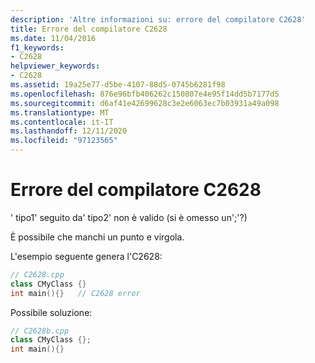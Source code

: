 ```yaml
---
description: 'Altre informazioni su: errore del compilatore C2628'
title: Errore del compilatore C2628
ms.date: 11/04/2016
f1_keywords:
- C2628
helpviewer_keywords:
- C2628
ms.assetid: 19a25e77-d5be-4107-88d5-0745b6281f98
ms.openlocfilehash: 876e96bfb406262c150807e4e95f14dd5b7177d5
ms.sourcegitcommit: d6af41e42699628c3e2e6063ec7b03931a49a098
ms.translationtype: MT
ms.contentlocale: it-IT
ms.lasthandoff: 12/11/2020
ms.locfileid: "97123565"
---
```

# <a name="compiler-error-c2628"></a>Errore del compilatore C2628

' tipo1' seguito da' tipo2' non è valido (si è omesso un';'?)

È possibile che manchi un punto e virgola.

L'esempio seguente genera l'C2628:

```cpp
// C2628.cpp
class CMyClass {}
int main(){}   // C2628 error
```

Possibile soluzione:

```cpp
// C2628b.cpp
class CMyClass {};
int main(){}
```
